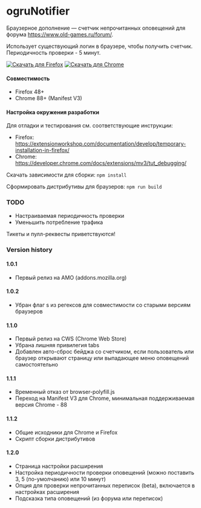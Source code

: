 # ogruNotifier

Браузерное дополнение — счетчик непрочитанных оповещений для форума https://www.old-games.ru/forum/.

Использует существующий логин в браузере, чтобы получить счетчик. Периодичность проверки - 5 минут.

<a href="https://addons.mozilla.org/firefox/addon/ogrunotifier/" target="_blank"><img src="https://user-images.githubusercontent.com/585534/107280546-7b9b2a00-6a26-11eb-8f9f-f95932f4bfec.png" alt="Скачать для Firefox"></a> <a href="https://chrome.google.com/webstore/detail/ogrunotifier/pdiigojcibmmfcegbfckpcbphooppjfn" target="_blank"><img src="https://user-images.githubusercontent.com/585534/107280622-91a8ea80-6a26-11eb-8d07-77c548b28665.png" alt="Скачать для Chrome"></a>

#### Совместимость
- Firefox 48+
- Chrome 88+ (Manifest V3)

#### Настройка окружения разработки
Для отладки и тестирования см. соответствующие инструкции:
- Firefox: https://extensionworkshop.com/documentation/develop/temporary-installation-in-firefox/
- Chrome: https://developer.chrome.com/docs/extensions/mv3/tut_debugging/

Скачать зависимости для сборки: `npm install`

Сформировать дистрибутивы для браузеров: `npm run build`

### TODO
- Настраиваемая периодичность проверки
- Уменьшить потребление трафика

Тикеты и пулл-реквесты приветствуются!

### Version history
#### 1.0.1
- Первый релиз на AMO (addons.mozilla.org)

#### 1.0.2
- Убран флаг s из регексов для совместимости со старыми версиям браузеров

#### 1.1.0
- Первый релиз на CWS (Chrome Web Store)
- Убрана лишняя привилегия tabs
- Добавлен авто-сброс бейджа со счетчиком, если пользователь или браузер открывают страницу или выпадающее меню оповещений самостоятельно

#### 1.1.1
- Временный отказ от browser-polyfill.js
- Переход на Manifest V3 для Chrome, минимальная поддерживаемая версия Chrome - 88

#### 1.1.2
- Общие исходники для Chrome и Firefox
- Скрипт сборки дистрибутивов

#### 1.2.0
- Страница настройки расширения
- Настройка периодичности проверки оповещений (можно поставить 3, 5 (по-умолчанию) или 10 минут)
- Опция для проверки непрочитанных переписок (beta), включается в настройках расширения 
- Подсказка типа оповещений (из форума или переписок)